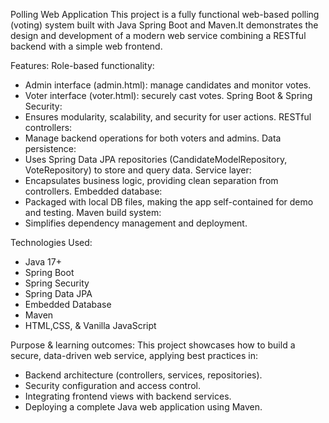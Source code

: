 Polling Web Application
This project is a fully functional web-based polling (voting) system built with Java Spring Boot and Maven.It demonstrates the design and development of a modern web service combining a RESTful backend with a simple web frontend.

Features:
Role-based functionality:
- Admin interface (admin.html): manage candidates and monitor votes.
- Voter interface (voter.html): securely cast votes.
Spring Boot & Spring Security:
- Ensures modularity, scalability, and security for user actions.
RESTful controllers:
- Manage backend operations for both voters and admins.
Data persistence:
- Uses Spring Data JPA repositories (CandidateModelRepository, VoteRepository) to store and query data.
Service layer:
- Encapsulates business logic, providing clean separation from controllers.
Embedded database:
- Packaged with local DB files, making the app self-contained for demo and testing.
Maven build system:
- Simplifies dependency management and deployment.

Technologies Used:
- Java 17+
- Spring Boot
- Spring Security
- Spring Data JPA
- Embedded Database
- Maven
- HTML,CSS, & Vanilla JavaScript

Purpose & learning outcomes:
This project showcases how to build a secure, data-driven web service, applying best practices in:
- Backend architecture (controllers, services, repositories).
- Security configuration and access control.
- Integrating frontend views with backend services.
- Deploying a complete Java web application using Maven.
